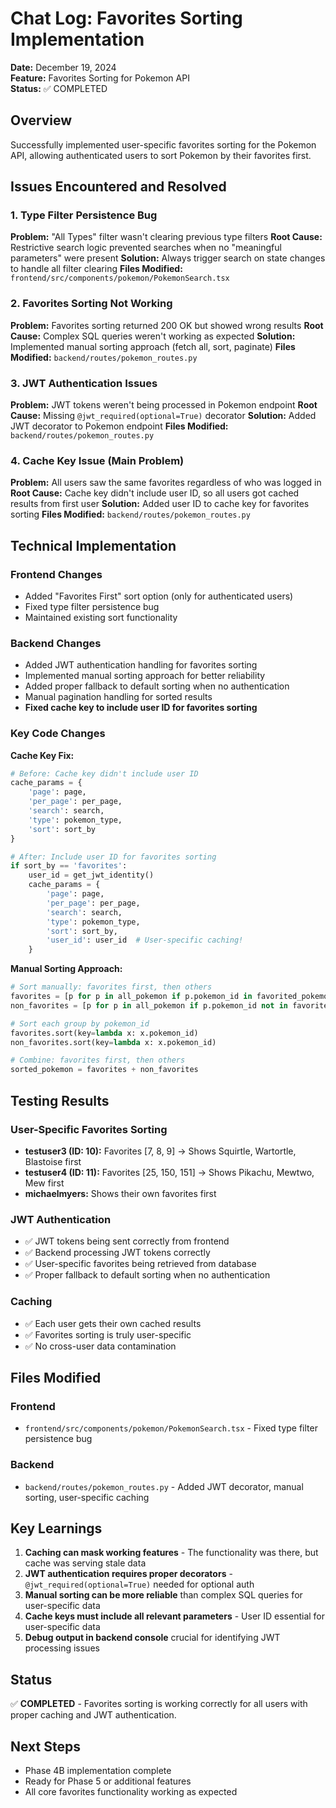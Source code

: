 # Chat Log: Favorites Sorting Implementation
**Date:** December 19, 2024  
**Feature:** Favorites Sorting for Pokemon API  
**Status:** ✅ COMPLETED

## Overview
Successfully implemented user-specific favorites sorting for the Pokemon API, allowing authenticated users to sort Pokemon by their favorites first.

## Issues Encountered and Resolved

### 1. Type Filter Persistence Bug
**Problem:** "All Types" filter wasn't clearing previous type filters
**Root Cause:** Restrictive search logic prevented searches when no "meaningful parameters" were present
**Solution:** Always trigger search on state changes to handle all filter clearing
**Files Modified:** `frontend/src/components/pokemon/PokemonSearch.tsx`

### 2. Favorites Sorting Not Working
**Problem:** Favorites sorting returned 200 OK but showed wrong results
**Root Cause:** Complex SQL queries weren't working as expected
**Solution:** Implemented manual sorting approach (fetch all, sort, paginate)
**Files Modified:** `backend/routes/pokemon_routes.py`

### 3. JWT Authentication Issues
**Problem:** JWT tokens weren't being processed in Pokemon endpoint
**Root Cause:** Missing `@jwt_required(optional=True)` decorator
**Solution:** Added JWT decorator to Pokemon endpoint
**Files Modified:** `backend/routes/pokemon_routes.py`

### 4. Cache Key Issue (Main Problem)
**Problem:** All users saw the same favorites regardless of who was logged in
**Root Cause:** Cache key didn't include user ID, so all users got cached results from first user
**Solution:** Added user ID to cache key for favorites sorting
**Files Modified:** `backend/routes/pokemon_routes.py`

## Technical Implementation

### Frontend Changes
- Added "Favorites First" sort option (only for authenticated users)
- Fixed type filter persistence bug
- Maintained existing sort functionality

### Backend Changes
- Added JWT authentication handling for favorites sorting
- Implemented manual sorting approach for better reliability
- Added proper fallback to default sorting when no authentication
- Manual pagination handling for sorted results
- **Fixed cache key to include user ID for favorites sorting**

### Key Code Changes

**Cache Key Fix:**
```python
# Before: Cache key didn't include user ID
cache_params = {
    'page': page,
    'per_page': per_page,
    'search': search,
    'type': pokemon_type,
    'sort': sort_by
}

# After: Include user ID for favorites sorting
if sort_by == 'favorites':
    user_id = get_jwt_identity()
    cache_params = {
        'page': page,
        'per_page': per_page,
        'search': search,
        'type': pokemon_type,
        'sort': sort_by,
        'user_id': user_id  # User-specific caching!
    }
```

**Manual Sorting Approach:**
```python
# Sort manually: favorites first, then others
favorites = [p for p in all_pokemon if p.pokemon_id in favorited_pokemon_ids]
non_favorites = [p for p in all_pokemon if p.pokemon_id not in favorited_pokemon_ids]

# Sort each group by pokemon_id
favorites.sort(key=lambda x: x.pokemon_id)
non_favorites.sort(key=lambda x: x.pokemon_id)

# Combine: favorites first, then others
sorted_pokemon = favorites + non_favorites
```

## Testing Results

### User-Specific Favorites Sorting
- **testuser3 (ID: 10):** Favorites [7, 8, 9] → Shows Squirtle, Wartortle, Blastoise first
- **testuser4 (ID: 11):** Favorites [25, 150, 151] → Shows Pikachu, Mewtwo, Mew first
- **michaelmyers:** Shows their own favorites first

### JWT Authentication
- ✅ JWT tokens being sent correctly from frontend
- ✅ Backend processing JWT tokens correctly
- ✅ User-specific favorites being retrieved from database
- ✅ Proper fallback to default sorting when no authentication

### Caching
- ✅ Each user gets their own cached results
- ✅ Favorites sorting is truly user-specific
- ✅ No cross-user data contamination

## Files Modified

### Frontend
- `frontend/src/components/pokemon/PokemonSearch.tsx` - Fixed type filter persistence bug

### Backend
- `backend/routes/pokemon_routes.py` - Added JWT decorator, manual sorting, user-specific caching

## Key Learnings

1. **Caching can mask working features** - The functionality was there, but cache was serving stale data
2. **JWT authentication requires proper decorators** - `@jwt_required(optional=True)` needed for optional auth
3. **Manual sorting can be more reliable** than complex SQL queries for user-specific data
4. **Cache keys must include all relevant parameters** - User ID essential for user-specific data
5. **Debug output in backend console** crucial for identifying JWT processing issues

## Status
✅ **COMPLETED** - Favorites sorting is working correctly for all users with proper caching and JWT authentication.

## Next Steps
- Phase 4B implementation complete
- Ready for Phase 5 or additional features
- All core favorites functionality working as expected

